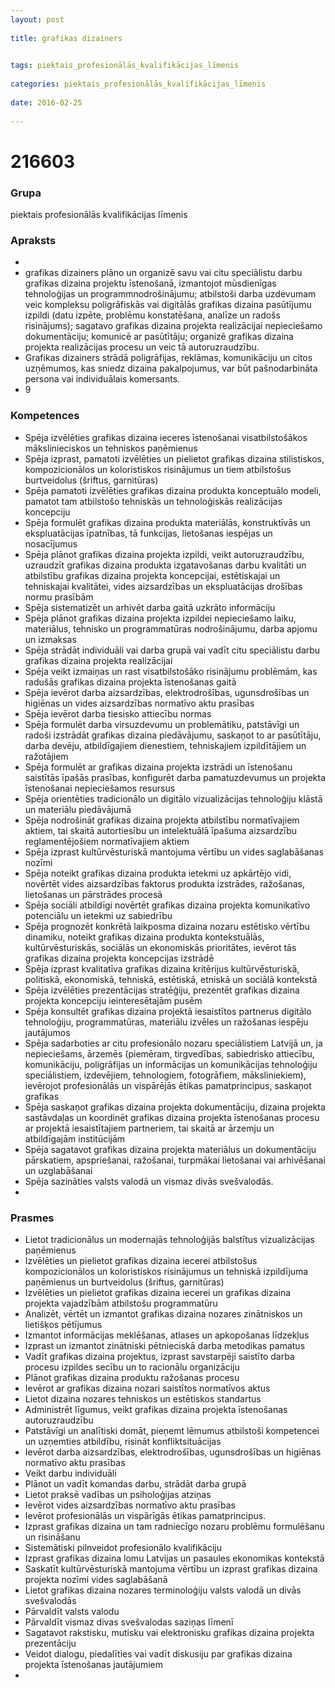 ```yaml
---
layout: post
    
title: grafikas dizainers

    
tags: piektais_profesionālās_kvalifikācijas_līmenis
    
categories: piektais_profesionālās_kvalifikācijas_līmenis
    
date: 2016-02-25
    
---
```

# 216603

### Grupa
piektais profesionālās kvalifikācijas līmenis


### Apraksts

* 
* grafikas dizainers plāno un organizē savu vai citu speciālistu darbu grafikas dizaina projektu īstenošanā, izmantojot mūsdienīgas tehnoloģijas un programmnodrošinājumu; atbilstoši darba uzdevumam veic kompleksu poligrāfiskās vai digitālās grafikas dizaina pasūtījumu izpildi (datu izpēte, problēmu konstatēšana, analīze un radošs risinājums); sagatavo grafikas dizaina projekta realizācijai nepieciešamo dokumentāciju; komunicē ar pasūtītāju; organizē grafikas dizaina projekta realizācijas procesu un veic tā autoruzraudzību. 
* 	Grafikas dizainers strādā poligrāfijas, reklāmas, komunikāciju un citos uzņēmumos, kas sniedz dizaina pakalpojumus, var būt pašnodarbināta persona vai individuālais komersants. 
* 	9 

### Kompetences

* Spēja izvēlēties grafikas dizaina ieceres īstenošanai visatbilstošākos mākslinieciskos un tehniskos paņēmienus
* Spēja izprast, pamatoti izvēlēties un pielietot grafikas dizaina stilistiskos, kompozicionālos un koloristiskos risinājumus un tiem atbilstošus burtveidolus (šriftus, garnitūras)
* Spēja pamatoti izvēlēties grafikas dizaina produkta konceptuālo modeli, pamatot tam atbilstošo tehniskās un tehnoloģiskās realizācijas koncepciju
* Spēja formulēt grafikas dizaina produkta materiālās, konstruktīvās un ekspluatācijas īpatnības, tā funkcijas, lietošanas iespējas un nosacījumus
* Spēja plānot grafikas dizaina projekta izpildi, veikt autoruzraudzību, uzraudzīt grafikas dizaina produkta izgatavošanas darbu kvalitāti un atbilstību grafikas dizaina projekta koncepcijai, estētiskajai un tehniskajai kvalitātei, vides aizsardzības un ekspluatācijas drošības normu prasībām
* Spēja sistematizēt un arhivēt darba gaitā uzkrāto informāciju
* Spēja plānot grafikas dizaina projekta izpildei nepieciešamo laiku, materiālus, tehnisko un programmatūras nodrošinājumu, darba apjomu un izmaksas
* Spēja strādāt individuāli vai darba grupā vai vadīt citu speciālistu darbu grafikas dizaina projekta realizācijai
* Spēja veikt izmaiņas un rast visatbilstošāko risinājumu problēmām, kas radušās grafikas dizaina projekta īstenošanas gaitā
* Spēja ievērot darba aizsardzības, elektrodrošības, ugunsdrošības un higiēnas un vides aizsardzības normatīvo aktu prasības
* Spēja ievērot darba tiesisko attiecību normas
* Spēja formulēt darba virsuzdevumu un problemātiku, patstāvīgi un radoši izstrādāt grafikas dizaina piedāvājumu, saskaņot to ar pasūtītāju, darba devēju, atbildīgajiem dienestiem, tehniskajiem izpildītājiem un ražotājiem
* Spēja formulēt ar grafikas dizaina projekta izstrādi un īstenošanu saistītās īpašās prasības, konfigurēt darba pamatuzdevumus un projekta īstenošanai nepieciešamos resursus
* Spēja orientēties tradicionālo un digitālo vizualizācijas tehnoloģiju klāstā un materiālu piedāvājumā
* Spēja nodrošināt grafikas dizaina projekta atbilstību normatīvajiem aktiem, tai skaitā autortiesību un intelektuālā īpašuma aizsardzību reglamentējošiem normatīvajiem aktiem
* Spēja izprast kultūrvēsturiskā mantojuma vērtību un vides saglabāšanas nozīmi
* Spēja noteikt grafikas dizaina produkta ietekmi uz apkārtējo vidi, novērtēt vides aizsardzības faktorus produkta izstrādes, ražošanas, lietošanas un pārstrādes procesā
* Spēja sociāli atbildīgi novērtēt grafikas dizaina projekta komunikatīvo potenciālu un ietekmi uz sabiedrību
* Spēja prognozēt konkrētā laikposma dizaina nozaru estētisko vērtību dinamiku, noteikt grafikas dizaina produkta kontekstuālās, kultūrvēsturiskās, sociālās un ekonomiskās prioritātes, ievērot tās grafikas dizaina projekta koncepcijas izstrādē
* Spēja izprast kvalitatīva grafikas dizaina kritērijus kultūrvēsturiskā, politiskā, ekonomiskā, tehniskā, estētiskā, etniskā un sociālā kontekstā
* Spēja izvēlēties prezentācijas stratēģiju, prezentēt grafikas dizaina projekta koncepciju ieinteresētajām pusēm
* Spēja konsultēt grafikas dizaina projektā iesaistītos partnerus digitālo tehnoloģiju, programmatūras, materiālu izvēles un ražošanas iespēju jautājumos
* Spēja sadarboties ar citu profesionālo nozaru speciālistiem Latvijā un, ja nepieciešams, ārzemēs (piemēram, tirgvedības, sabiedrisko attiecību, komunikāciju, poligrāfijas un informācijas un komunikācijas tehnoloģiju speciālistiem, izdevējiem, tehnologiem, fotogrāfiem, māksliniekiem), ievērojot profesionālās un vispārējās ētikas pamatprincipus, saskaņot grafikas
* Spēja saskaņot grafikas dizaina projekta dokumentāciju, dizaina projekta sastāvdaļas un koordinēt grafikas dizaina projekta īstenošanas procesu ar projektā iesaistītajiem partneriem, tai skaitā ar ārzemju un atbildīgajām institūcijām
* Spēja sagatavot grafikas dizaina projekta materiālus un dokumentāciju pārskatiem, apspriešanai, ražošanai, turpmākai lietošanai vai arhivēšanai un uzglabāšanai
* Spēja sazināties valsts valodā un vismaz divās svešvalodās.
* 

### Prasmes 
* Lietot tradicionālus un modernajās tehnoloģijās balstītus vizualizācijas paņēmienus
* Izvēlēties un pielietot grafikas dizaina iecerei atbilstošus kompozicionālos un koloristiskos risinājumus un tehniskā izpildījuma paņēmienus un burtveidolus (šriftus, garnitūras)
* Izvēlēties un pielietot grafikas dizaina iecerei un grafikas dizaina projekta vajadzībām atbilstošu programmatūru
* Analizēt, vērtēt un izmantot grafikas dizaina nozares zinātniskos un lietišķos pētījumus
* Izmantot informācijas meklēšanas, atlases un apkopošanas līdzekļus
* Izprast un izmantot zinātniski pētnieciskā darba metodikas pamatus
* Vadīt grafikas dizaina projektus, izprast savstarpēji saistīto darba procesu izpildes secību un to racionālu organizāciju
* Plānot grafikas dizaina produktu ražošanas procesu
* Ievērot ar grafikas dizaina nozari saistītos normatīvos aktus
* Lietot dizaina nozares tehniskos un estētiskos standartus
* Administrēt līgumus, veikt grafikas dizaina projekta īstenošanas autoruzraudzību
* Patstāvīgi un analītiski domāt, pieņemt lēmumus atbilstoši kompetencei un uzņemties atbildību, risināt konfliktsituācijas
* Ievērot darba aizsardzības, elektrodrošības, ugunsdrošības un higiēnas normatīvo aktu prasības
* Veikt darbu individuāli
* Plānot un vadīt komandas darbu, strādāt darba grupā
* Lietot praksē vadības un psiholoģijas atziņas
* Ievērot vides aizsardzības normatīvo aktu prasības
* Ievērot profesionālās un vispārīgās ētikas pamatprincipus.
*  Izprast grafikas dizaina un tam radniecīgo nozaru problēmu formulēšanu un risināšanu
* Sistemātiski pilnveidot profesionālo kvalifikāciju
* Izprast grafikas dizaina lomu Latvijas un pasaules ekonomikas kontekstā
* Saskatīt kultūrvēsturiskā mantojuma vērtību un izprast grafikas dizaina projekta nozīmi vides saglabāšanā
* Lietot grafikas dizaina nozares terminoloģiju valsts valodā un divās svešvalodās
* Pārvaldīt valsts valodu
* Pārvaldīt vismaz divas svešvalodas saziņas līmenī
* Sagatavot rakstisku, mutisku vai elektronisku grafikas dizaina projekta prezentāciju
* Veidot dialogu, piedalīties vai vadīt diskusiju par grafikas dizaina projekta īstenošanas jautājumiem
* 
